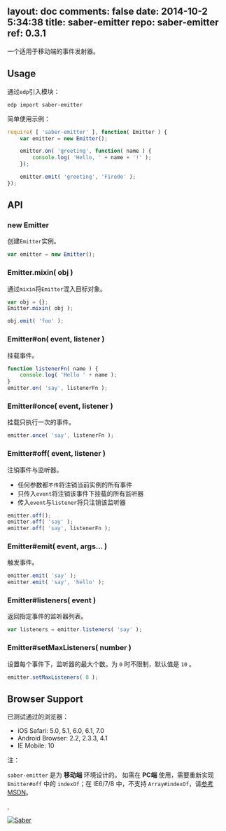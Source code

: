 layout: doc
comments: false
date: 2014-10-2 5:34:38
title: saber-emitter
repo: saber-emitter
ref: 0.3.1
---

一个适用于移动端的事件发射器。

Usage
---

通过`edp`引入模块：

    edp import saber-emitter

简单使用示例：

```javascript
require( [ 'saber-emitter' ], function( Emitter ) {
    var emitter = new Emitter();

    emitter.on( 'greeting', function( name ) {
        console.log( 'Hello, ' + name + '!' );
    });

    emitter.emit( 'greeting', 'Firede' );
});
```

API
---

### new Emitter

创建`Emitter`实例。

```javascript
var emitter = new Emitter();
```

### Emitter.mixin( obj )

通过`mixin`将`Emitter`混入目标对象。

```javascript
var obj = {};
Emitter.mixin( obj );

obj.emit( 'foo' );
```

### Emitter#on( event, listener )

挂载事件。

```javascript
function listenerFn( name ) {
    console.log( 'Hello ' + name );
}
emitter.on( 'say', listenerFn );
```

### Emitter#once( event, listener )

挂载只执行一次的事件。

```javascript
emitter.once( 'say', listenerFn );
```

### Emitter#off( event, listener )

注销事件与监听器。

* 任何参数都`不传`将注销当前实例的所有事件
* 只传入`event`将注销该事件下挂载的所有监听器
* 传入`event`与`listener`将只注销该监听器

```javascript
emitter.off();
emitter.off( 'say' );
emitter.off( 'say', listenerFn );
```

### Emitter#emit( event, args... )

触发事件。

```javascript
emitter.emit( 'say' );
emitter.emit( 'say', 'hello' );
```

### Emitter#listeners( event )

返回指定事件的监听器列表。

```javascript
var listeners = emitter.listeners( 'say' );
```

### Emitter#setMaxListeners( number )

设置每个事件下，监听器的最大个数。为 `0` 时不限制，默认值是 `10` 。

```javascript
emitter.setMaxListeners( 8 );
```

Browser Support
---

已测试通过的浏览器：

* iOS Safari: 5.0, 5.1, 6.0, 6.1, 7.0
* Android Browser: 2.2, 2.3.3, 4.1
* IE Mobile: 10

注：

`saber-emitter` 是为 **移动端** 环境设计的。
如需在 **PC端** 使用，需要重新实现 `Emitter#off` 中的 `indexOf`；在 IE6/7/8 中，不支持 `Array#indexOf`，请[参考MSDN](http://msdn.microsoft.com/zh-cn/library/ff679977\(v=vs.94\).aspx)。

,

[![Saber](https://f.cloud.github.com/assets/157338/1485433/aeb5c72a-4714-11e3-87ae-7ef8ae66e605.png)](http://ecomfe.github.io/saber/)